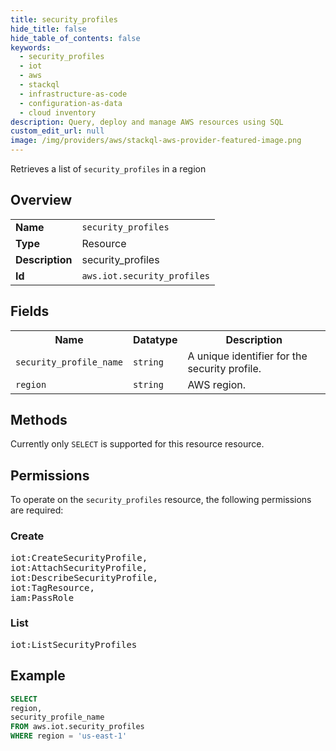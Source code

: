 ```yaml
---
title: security_profiles
hide_title: false
hide_table_of_contents: false
keywords:
  - security_profiles
  - iot
  - aws
  - stackql
  - infrastructure-as-code
  - configuration-as-data
  - cloud inventory
description: Query, deploy and manage AWS resources using SQL
custom_edit_url: null
image: /img/providers/aws/stackql-aws-provider-featured-image.png
---
```

Retrieves a list of <code>security_profiles</code> in a region

## Overview
<table><tbody>
<tr><td><b>Name</b></td><td><code>security_profiles</code></td></tr>
<tr><td><b>Type</b></td><td>Resource</td></tr>
<tr><td><b>Description</b></td><td>security_profiles</td></tr>
<tr><td><b>Id</b></td><td><code>aws.iot.security_profiles</code></td></tr>
</tbody></table>

## Fields
<table><tbody>
<tr><th>Name</th><th>Datatype</th><th>Description</th></tr>
<tr><td><code>security_profile_name</code></td><td><code>string</code></td><td>A unique identifier for the security profile.</td></tr>
<tr><td><code>region</code></td><td><code>string</code></td><td>AWS region.</td></tr>

</tbody></table>

## Methods
Currently only <code>SELECT</code> is supported for this resource resource.

## Permissions

To operate on the <code>security_profiles</code> resource, the following permissions are required:

### Create
<pre>
iot:CreateSecurityProfile,
iot:AttachSecurityProfile,
iot:DescribeSecurityProfile,
iot:TagResource,
iam:PassRole</pre>

### List
<pre>
iot:ListSecurityProfiles</pre>


## Example
```sql
SELECT
region,
security_profile_name
FROM aws.iot.security_profiles
WHERE region = 'us-east-1'
```
